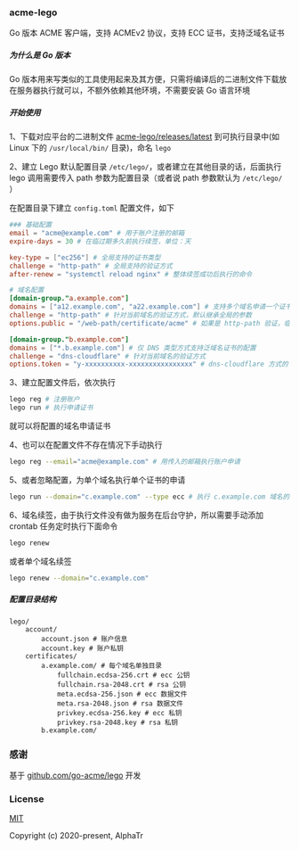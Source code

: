 ### acme-lego

Go 版本 ACME 客户端，支持 ACMEv2 协议，支持 ECC 证书，支持泛域名证书

##### 为什么是 Go 版本

Go 版本用来写类似的工具使用起来及其方便，只需将编译后的二进制文件下载放在服务器执行就可以，不额外依赖其他环境，不需要安装 Go 语言环境

##### 开始使用

1、下载对应平台的二进制文件 [acme-lego/releases/latest](https://github.com/alphatr/acme-lego/releases/latest) 到可执行目录中(如 Linux 下的 `/usr/local/bin/` 目录)，命名 `lego`

2、建立 Lego 默认配置目录 `/etc/lego/`，或者建立在其他目录的话，后面执行 lego 调用需要传入 path 参数为配置目录（或者说 path 参数默认为 `/etc/lego/` ）

在配置目录下建立 `config.toml` 配置文件，如下

```toml
### 基础配置
email = "acme@example.com" # 用于账户注册的邮箱
expire-days = 30 # 在临过期多久前执行续签，单位：天

key-type = ["ec256"] # 全局支持的证书类型
challenge = "http-path" # 全局支持的验证方式
after-renew = "systemctl reload nginx" # 整体续签成功后执行的命令

# 域名配置
[domain-group."a.example.com"]
domains = ["a12.example.com", "a22.example.com"] # 支持多个域名申请一个证书
challenge = "http-path" # 针对当前域名的验证方式，默认继承全局的参数
options.public = "/web-path/certificate/acme" # 如果是 http-path 验证，临时文件的位置

[domain-group."b.example.com"]
domains = ["*.b.example.com"] # 仅 DNS 类型方式支持泛域名证书的配置
challenge = "dns-cloudflare" # 针对当前域名的验证方式
options.token = "y-xxxxxxxxxx-xxxxxxxxxxxxxxxx" # dns-cloudflare 方式的 token
```

3、建立配置文件后，依次执行

```bash
lego reg # 注册账户
lego run # 执行申请证书
```

就可以将配置的域名申请证书

4、也可以在配置文件不存在情况下手动执行

```bash
lego reg --email="acme@example.com" # 用传入的邮箱执行账户申请
```

5、或者忽略配置，为单个域名执行单个证书的申请

```bash
lego run --domain="c.example.com" --type ecc # 执行 c.example.com 域名的 ECC 证书申请
```

6、域名续签，由于执行文件没有做为服务在后台守护，所以需要手动添加 crontab 任务定时执行下面命令

```bash
lego renew
```

或者单个域名续签

```bash
lego renew --domain="c.example.com"
```

##### 配置目录结构

```
lego/
    account/
        account.json # 账户信息
        account.key # 账户私钥
    certificates/
        a.example.com/ # 每个域名单独目录
            fullchain.ecdsa-256.crt # ecc 公钥
            fullchain.rsa-2048.crt # rsa 公钥
            meta.ecdsa-256.json # ecc 数据文件
            meta.rsa-2048.json # rsa 数据文件
            privkey.ecdsa-256.key # ecc 私钥
            privkey.rsa-2048.key # rsa 私钥
        b.example.com/

```

### 感谢

基于 [github.com/go-acme/lego](https://github.com/go-acme/lego) 开发

### License

[MIT](https://opensource.org/licenses/MIT)

Copyright (c) 2020-present, AlphaTr
